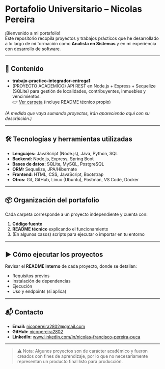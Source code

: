 # Portafolio Universitario – Nicolas Pereira

¡Bienvenido a mi portafolio!  
Este repositorio recopila proyectos y trabajos prácticos que he desarrollado a lo largo de mi formación como **Analista en Sistemas** y en mi experiencia con desarrollo de software.

---

## 📂 Contenido

- **trabajo-practico-integrador-entrega1**
- (PROYECTO ACADEMICO)
  API REST en Node.js + Express + Sequelize (SQLite) para gestión de localidades, contribuyentes, inmuebles y vencimientos.  
  👉 [Ver carpeta](./trabajo-practico-integrador-entrega1) (incluye README técnico propio)

*(A medida que vaya sumando proyectos, irán apareciendo aquí con su descripción.)*

---

## 🛠 Tecnologías y herramientas utilizadas

- **Lenguajes:** JavaScript (Node.js), Java, Python, SQL
- **Backend:** Node.js, Express, Spring Boot
- **Bases de datos:** SQLite, MySQL, PostgreSQL
- **ORM:** Sequelize, JPA/Hibernate
- **Frontend:** HTML, CSS, JavaScript, Bootstrap
- **Otros:** Git, GitHub, Linux (Ubuntu), Postman, VS Code, Docker

---

## 📦 Organización del portafolio
Cada carpeta corresponde a un proyecto independiente y cuenta con:
1. **Código fuente**
2. **README técnico** explicando el funcionamiento
3. (En algunos casos) scripts para ejecutar o importar en tu entorno

---

## ▶️ Cómo ejecutar los proyectos
Revisar el **README interno** de cada proyecto, donde se detallan:
- Requisitos previos
- Instalación de dependencias
- Ejecución
- Uso y endpoints (si aplica)

---

## 📬 Contacto
- **Email:** nicopereira2802@gmail.com
- **GitHub:** [nicopereira2802](https://github.com/nicopereira2802)
- **LinkedIn:** www.linkedin.com/in/nicolas-francisco-pereira-puca

---

> ⚠️ Nota: Algunos proyectos son de carácter académico y fueron creados con fines de aprendizaje, por lo que no necesariamente representan un producto final listo para producción.
